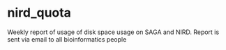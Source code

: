 # nird_quota
Weekly report of usage of disk space usage on SAGA and NIRD. Report is sent via email to all bioinformatics people
